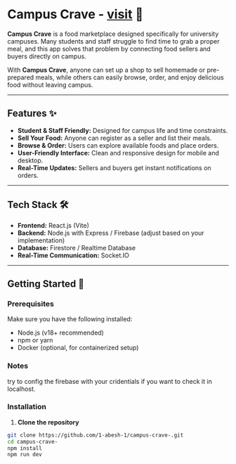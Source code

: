# Campus Crave - <a href="https://campuscrave.store">visit</a> 🍔

**Campus Crave** is a food marketplace designed specifically for university campuses. Many students and staff struggle to find time to grab a proper meal, and this app solves that problem by connecting food sellers and buyers directly on campus.

With **Campus Crave**, anyone can set up a shop to sell homemade or pre-prepared meals, while others can easily browse, order, and enjoy delicious food without leaving campus.

---

## Features ✨

- **Student & Staff Friendly:** Designed for campus life and time constraints.
- **Sell Your Food:** Anyone can register as a seller and list their meals.
- **Browse & Order:** Users can explore available foods and place orders.
- **User-Friendly Interface:** Clean and responsive design for mobile and desktop.
- **Real-Time Updates:** Sellers and buyers get instant notifications on orders.

---

## Tech Stack 🛠️

- **Frontend:** React.js (Vite)
- **Backend:** Node.js with Express / Firebase (adjust based on your implementation)
- **Database:** Firestore / Realtime Database
- **Real-Time Communication:** Socket.IO

---

## Getting Started 🚀

### Prerequisites
Make sure you have the following installed:

- Node.js (v18+ recommended)
- npm or yarn
- Docker (optional, for containerized setup)
### Notes
try to config the firebase with your cridentials if you want to check it in localhost.
### Installation

1. **Clone the repository**
```bash
git clone https://github.com/1-abesh-1/campus-crave-.git
cd campus-crave-
npm install
npm run dev





